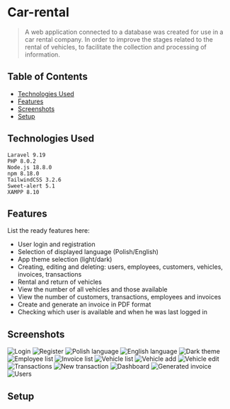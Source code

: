 # Car-rental
> A web application connected to a database was created for use in a car rental company. In order to improve the stages related to the rental of vehicles, to facilitate the collection and processing of information.

## Table of Contents
* [Technologies Used](#technologies-used)
* [Features](#features)
* [Screenshots](#screenshots)
* [Setup](#setup)


## Technologies Used
    
    Laravel 9.19
    PHP 8.0.2
    Node.js 18.8.0
    npm 8.18.0
    TailwindCSS 3.2.6
    Sweet-alert 5.1
    XAMPP 8.10
    
    
## Features
List the ready features here:
- User login and registration
- Selection of displayed language (Polish/English)
- App theme selection (light/dark)
- Creating, editing and deleting: users, employees, customers, vehicles, invoices, transactions
- Rental and return of vehicles
- View the number of all vehicles and those available
- View the number of customers, transactions, employees and invoices
- Create and generate an invoice in PDF format
- Checking which user is available and when he was last logged in


## Screenshots
![Login](./Screenshots/Screenshot_2.png)
![Register](./Screenshots/Screenshot_1.png)
![Polish language](./Screenshots/Screenshot_3.png)
![English language](./Screenshots/Screenshot_11.png)
![Dark theme](./Screenshots/Screenshot_4.png)
![Employee list](./Screenshots/Screenshot_5.png)
![Invoice list](./Screenshots/Screenshot_12.png)
![Vehicle list ](./Screenshots/Screenshot_10.png)
![Vehicle add](./Screenshots/Screenshot_9.png)
![Vehicle edit](./Screenshots/Screenshot_8.png)
![Transactions](./Screenshots/Screenshot_14.png)
![New transaction](./Screenshots/Screenshot_13.png)
![Dashboard](./Screenshots/Screenshot_15.png)
![Generated invoice](./Screenshots/Screenshot_16.png)
![Users](./Screenshots/Screenshot_6.png)


## Setup
    
    






